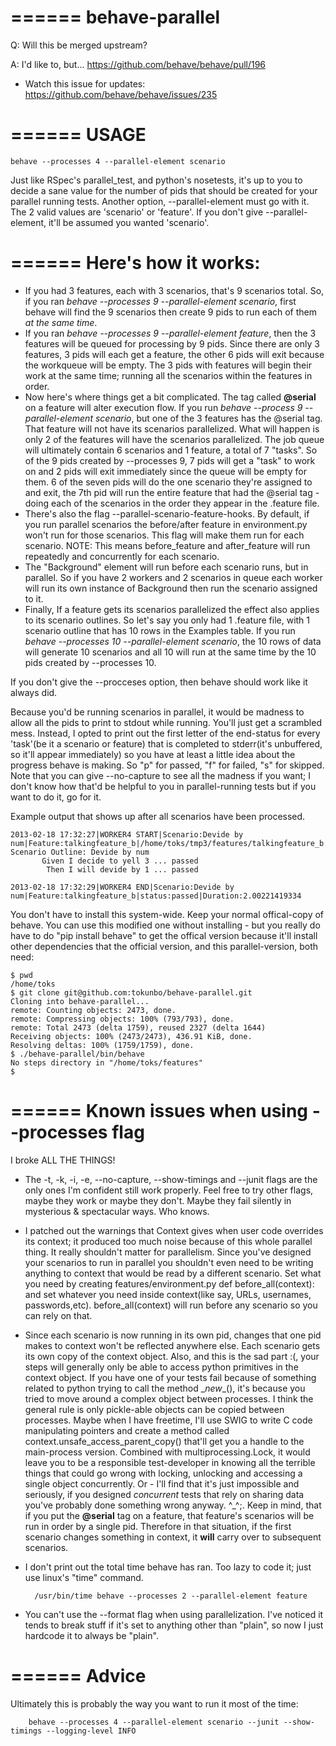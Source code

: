 ======
behave-parallel
======

Q: Will this be merged upstream?

A: I'd like to, but... https://github.com/behave/behave/pull/196
* Watch this issue for updates: https://github.com/behave/behave/issues/235


======
USAGE
======

	behave --processes 4 --parallel-element scenario


Just like RSpec's parallel_test, and python's nosetests, it's up to you to decide a sane value for the number of pids that should be created for your parallel running tests. Another option, --parallel-element must go with it. The 2 valid values are 'scenario' or 'feature'. If you don't give --parallel-element, it'll be assumed you wanted 'scenario'.

======
Here's how it works:
======

* If you had 3 features, each with 3 scenarios, that's 9 scenarios total. So, if you ran _behave --processes 9 --parallel-element scenario_, first behave will find the 9 scenarios then create 9 pids to run each of them *at the same time*.
* If you ran _behave --processes 9 --parallel-element feature_, then the 3 features will be queued for processing by 9 pids. Since there are only 3 features, 3 pids will each get a feature, the other 6 pids will exit because the workqueue will be empty. The 3 pids with features will begin their work at the same time; running all the scenarios within the features in order.
* Now here's where things get a bit complicated. The tag called __@serial__ on a feature will alter execution flow. If you run _behave --process 9 --parallel-element scenario_, but one of the 3 features has the @serial tag. That feature will not have its scenarios parallelized. What will happen is only 2 of the features will have the scenarios parallelized. The job queue will ultimately contain 6 scenarios and 1 feature, a total of 7 "tasks". So of the 9 pids created by --processes 9, 7 pids will get a "task" to work on and 2 pids will exit immediately since the queue will be empty for them. 6 of the seven pids will do the one scenario they're assigned to and exit, the 7th pid will run the entire feature that had the @serial tag - doing each of the scenarios in the order they appear in the .feature file.
* There's also the flag --parallel-scenario-feature-hooks. By default, if you run parallel scenarios the before/after feature in environment.py won't run for those scenarios. This flag will make them run for each scenario. NOTE: This means before_feature and after_feature will run repeatedly and concurrently for each scenario.
* The "Background" element will run before each scenario runs, but in parallel. So if you have 2 workers and 2 scenarios in queue each worker will run its own instance of Background then run the scenario assigned to it.
* Finally, If a feature gets its scenarios parallelized the effect also applies to its scenario outlines. So let's say you only had 1 .feature file, with 1 scenario outline that has 10 rows in the Examples table. If you run _behave --processes 10 --parallel-element scenario_, the 10 rows of data will generate 10 scenarios and all 10 will run at the same time by the 10 pids created by --processes 10.  


If you don't give the --procceses option, then behave should work like it always did. 

Because you'd be running scenarios in parallel, it would be madness to allow all the pids to print to stdout while running. You'll just get a scrambled mess. Instead, I opted to print out the first letter of the end-status for every 'task'(be it a scenario or feature) that is completed to stderr(it's unbuffered, so it'll appear immediately) so you have at least a little idea about the progress behave is making. So "p" for passed, "f" for failed, "s" for skipped. Note that you can give --no-capture to see all the madness if you want; I don't know how that'd be helpful to you in parallel-running tests but if you want to do it, go for it.

Example output that shows up after all scenarios have been processed.

	2013-02-18 17:32:27|WORKER4 START|Scenario:Devide by num|Feature:talkingfeature_b|/home/toks/tmp3/features/talkingfeature_b.feature
	Scenario Outline: Devide by num
	       Given I decide to yell 3 ... passed
	        Then I will devide by 1 ... passed
	
	2013-02-18 17:32:29|WORKER4 END|Scenario:Devide by num|Feature:talkingfeature_b|status:passed|Duration:2.00221419334


You don't have to install this system-wide. Keep your normal offical-copy of behave. You can use this modified one without installing - but you really do have to do "pip install behave" to get the offical version because it'll install other dependencies that the official version, and this parallel-version, both need:

	$ pwd
	/home/toks
	$ git clone git@github.com:tokunbo/behave-parallel.git
	Cloning into behave-parallel...
	remote: Counting objects: 2473, done.
	remote: Compressing objects: 100% (793/793), done.
	remote: Total 2473 (delta 1759), reused 2327 (delta 1644)
	Receiving objects: 100% (2473/2473), 436.91 KiB, done.
	Resolving deltas: 100% (1759/1759), done.
	$ ./behave-parallel/bin/behave
	No steps directory in "/home/toks/features"
	$ 

======
Known issues when using --processes flag
======
I broke ALL THE THINGS!

* The -t, -k, -i, -e, --no-capture, --show-timings and --junit flags are the only ones I'm confident still work properly. Feel free to try other flags, maybe they work or maybe they don't. Maybe they fail silently in mysterious & spectacular ways. Who knows.

* I patched out the warnings that Context gives when user code overrides its context; it produced too much noise because of this whole parallel thing. It really shouldn't matter for parallelism. Since you've designed your scenarios to run in parallel you shouldn't even need to be writing anything to context that would be read by a different scenario. Set what you need by creating features/environment.py def before_all(context): and set whatever you need inside context(like say, URLs, usernames, passwords,etc). before_all(context) will run before any scenario so you can rely on that.
	 
* Since each scenario is now running in its own pid, changes that one pid makes to context won't be reflected anywhere else. Each scenario gets its own copy of the context object. Also, and this is the sad part :(, your steps will generally only be able to access python primitives in the context object. If you have one of your tests fail because of something related to python trying to call the method \__new__(), it's because you tried to move around a complex object between processes. I think the general rule is only pickle-able objects can be copied between processes. Maybe when I have freetime, I'll use SWIG to write C code manipulating pointers and create a method called context.unsafe_access_parent_copy() that'll get you a handle to the main-process version. Combined with multiprocessing.Lock, it would leave you to be a responsible test-developer in knowing all the terrible things that could go wrong with locking, unlocking and accessing a single object concurrently. Or - I'll find that it's just impossible and seriously, if you designed _concurrent_ tests that rely on sharing data you've probably done something wrong anyway. ^_^;. Keep in mind, that if you put the __@serial__ tag on a feature, that feature's scenarios will be run in order by a single pid. Therefore in that situation, if the first scenario changes something in context, it __will__ carry over to subsequent scenarios.

* I don't print out the total time behave has ran. Too lazy to code it; just use linux's "time" command.

		/usr/bin/time behave --processes 2 --parallel-element feature

* You can't use the --format flag when using parallelization. I've noticed it tends to break stuff if it's set to anything other than "plain", so now I just hardcode it to always be "plain".

======
Advice
======

Ultimately this is probably the way you want to run it most of the time:

		behave --processes 4 --parallel-element scenario --junit --show-timings --logging-level INFO





